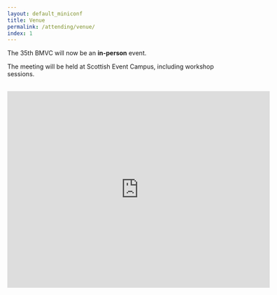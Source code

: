 ```yaml
---
layout: default_miniconf
title: Venue
permalink: /attending/venue/
index: 1
---
```


The 35th BMVC will now be an **in-person** event. 

The meeting will be held at Scottish Event Campus, including workshop sessions.
<br>


<br>
<center>
<iframe src="https://www.google.com/maps/embed?pb=!1m18!1m12!1m3!1d71628.76210560655!2d-4.309492974456788!3d55.873096303304195!2m3!1f0!2f0!3f0!3m2!1i1024!2i768!4f13.1!3m3!1m2!1s0x4888467f53e9922b%3A0xcfa6e12af6bc9c9b!2sScottish%20Event%20Campus!5e0!3m2!1sen!2suk!4v1721824151625!5m2!1sen!2suk" width="600" height="450" style="border:0;" allowfullscreen="" loading="lazy" referrerpolicy="no-referrer-when-downgrade"></iframe>
</center>

<br>

